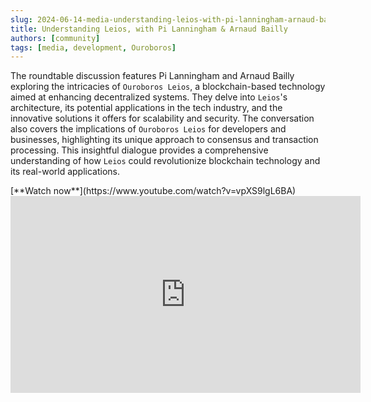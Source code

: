 ```yaml
---
slug: 2024-06-14-media-understanding-leios-with-pi-lanningham-arnaud-bailly
title: Understanding Leios, with Pi Lanningham & Arnaud Bailly
authors: [community]
tags: [media, development, Ouroboros]
---
```


The roundtable discussion features Pi Lanningham and Arnaud Bailly exploring the intricacies of `Ouroboros Leios`, a blockchain-based technology aimed at enhancing decentralized systems. They delve into `Leios`'s architecture, its potential applications in the tech industry, and the innovative solutions it offers for scalability and security. The conversation also covers the implications of `Ouroboros Leios` for developers and businesses, highlighting its unique approach to consensus and transaction processing. This insightful dialogue provides a comprehensive understanding of how `Leios` could revolutionize blockchain technology and its real-world applications.

<div style={{ textAlign: 'right' }}>
[**Watch now**](https://www.youtube.com/watch?v=vpXS9lgL6BA)
</div>

<iframe width="560" height="315" src="https://www.youtube-nocookie.com/embed/vpXS9lgL6BA?si=VjHBGaJbRZ4WkJSB" title="YouTube video player" frameborder="0" allow="accelerometer; autoplay; clipboard-write; encrypted-media; gyroscope; picture-in-picture; web-share" referrerpolicy="strict-origin-when-cross-origin" allowfullscreen></iframe>
